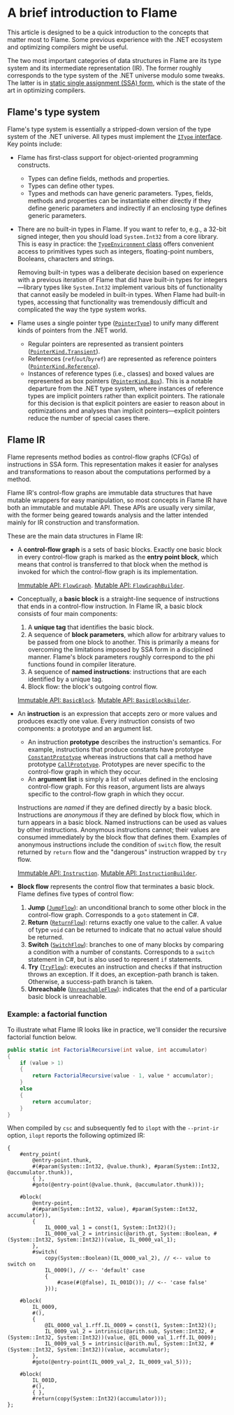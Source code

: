 # A brief introduction to Flame

This article is designed to be a quick introduction to the concepts that matter most to Flame. Some previous experience with the .NET ecosystem and optimizing compilers might be useful.

The two most important categories of data structures in Flame are its type system and its intermediate representation (IR). The former roughly corresponds to the type system of the .NET universe modulo some tweaks. The latter is in [static single assignment (SSA) form](https://en.wikipedia.org/wiki/Static_single_assignment_form), which is the state of the art in optimizing compilers.

## Flame's type system

Flame's type system is essentially a stripped-down version of the type system of the .NET universe. All types must implement the [`IType` interface](https://jonathanvdc.github.io/Flame/api/Flame.IType.html). Key points include:
  * Flame has first-class support for object-oriented programming constructs.
    - Types can define fields, methods and properties.
    - Types can define other types.
    - Types and methods can have generic parameters. Types, fields, methods and properties can be instantiate either directly if they define generic parameters and indirectly if an enclosing type defines generic parameters.
  * There are no built-in types in Flame. If you want to refer to, e.g., a 32-bit signed integer, then you should load `System.Int32` from a core library. This is easy in practice: the [`TypeEnvironment` class](https://jonathanvdc.github.io/Flame/api/Flame.TypeSystem.TypeEnvironment.html) offers convenient access to primitives types such as integers, floating-point numbers, Booleans, characters and strings.

    Removing built-in types was a deliberate decision based on experience with a previous iteration of Flame that did have built-in types for integers&mdash;library types like `System.Int32` implement various bits of functionality that cannot easily be modeled in built-in types. When Flame had built-in types, accessing that functionality was tremendously difficult and complicated the way the type system works.
  * Flame uses a single pointer type ([`PointerType`](https://jonathanvdc.github.io/Flame/api/Flame.TypeSystem.PointerType.html)) to unify many different kinds of pointers from the .NET world.
    - Regular pointers are represented as transient pointers ([`PointerKind.Transient`](https://jonathanvdc.github.io/Flame/api/Flame.TypeSystem.PointerKind.html#Flame_TypeSystem_PointerKind_Transient)).
    - References (`ref`/`out`/`byref`) are represented as reference pointers ([`PointerKind.Reference`](https://jonathanvdc.github.io/Flame/api/Flame.TypeSystem.PointerKind.html#Flame_TypeSystem_PointerKind_Reference)).
    - Instances of reference types (i.e., classes) and boxed values are represented as box pointers ([`PointerKind.Box`](https://jonathanvdc.github.io/Flame/api/Flame.TypeSystem.PointerKind.html#Flame_TypeSystem_PointerKind_Box)). This is a notable departure from the .NET type system, where instances of reference types are implicit pointers rather than explicit pointers. The rationale for this decision is that explicit pointers are easier to reason about in optimizations and analyses than implicit pointers&mdash;explicit pointers reduce the number of special cases there.

## Flame IR

Flame represents method bodies as control-flow graphs (CFGs) of instructions in SSA form. This representation makes it easier for analyses and transformations to reason about the computations performed by a method.

Flame IR's control-flow graphs are immutable data structures that have mutable wrappers for easy manipulation, so most concepts in Flame IR have both an immutable and mutable API. These APIs are usually very similar, with the former being geared towards analysis and the latter intended mainly for IR construction and transformation.

These are the main data structures in Flame IR:
  * A **control-flow graph** is a sets of basic blocks. Exactly one basic block in every control-flow graph is marked as the **entry point block**, which means that control is transferred to that block when the method is invoked for which the control-flow graph is its implementation.

    [Immutable API: `FlowGraph`](https://jonathanvdc.github.io/Flame/api/Flame.Compiler.FlowGraph.html). [Mutable API: `FlowGraphBuilder`](https://jonathanvdc.github.io/Flame/api/Flame.Compiler.FlowGraphBuilder.html).
  * Conceptually, a **basic block** is a straight-line sequence of instructions that ends in a control-flow instruction. In Flame IR, a basic block consists of four main components:
    1. A **unique tag** that identifies the basic block.
    2. A sequence of **block parameters**, which allow for arbitrary values to be passed from one block to another. This is primarily a means for overcoming the limitations imposed by SSA form in a disciplined manner. Flame's block parameters roughly correspond to the phi functions found in compiler literature.
    3. A sequence of **named instructions**: instructions that are each identified by a unique tag.
    4. Block flow: the block's outgoing control flow.

    [Immutable API: `BasicBlock`](https://jonathanvdc.github.io/Flame/api/Flame.Compiler.BasicBlock.html). [Mutable API: `BasicBlockBuilder`](https://jonathanvdc.github.io/Flame/api/Flame.Compiler.BasicBlockBuilder.html).
  * An **instruction** is an expression that accepts zero or more values and produces exactly one value. Every instruction consists of two components: a prototype and an argument list.
    * An instruction **prototype** describes the instruction's semantics. For example, instructions that produce constants have prototype [`ConstantPrototype`](https://jonathanvdc.github.io/Flame/api/Flame.Compiler.Instructions.ConstantPrototype.html) whereas instructions that call a method have prototype [`CallPrototype`](https://jonathanvdc.github.io/Flame/api/Flame.Compiler.Instructions.CallPrototype.html).
    Prototypes are never specific to the control-flow graph in which they occur.
    * An **argument list** is simply a list of values defined in the enclosing control-flow graph. For this reason, argument lists are always specific to the control-flow graph in which they occur.

    Instructions are *named* if they are defined directly by a basic block. Instructions are *anonymous* if they are defined by block flow, which in turn appears in a basic block. Named instructions can be used as values by other instructions. Anonymous instructions cannot; their values are consumed immediately by the block flow that defines them. Examples of anonymous instructions include the condition of `switch` flow, the result returned by `return` flow and the "dangerous" instruction wrapped by `try` flow.

    [Immutable API: `Instruction`](https://jonathanvdc.github.io/Flame/api/Flame.Compiler.Instruction.html). [Mutable API: `InstructionBuilder`](https://jonathanvdc.github.io/Flame/api/Flame.Compiler.InstructionBuilder.html).

  * **Block flow** represents the control flow that terminates a basic block. Flame defines five types of control flow:
    1. **Jump** ([`JumpFlow`](https://jonathanvdc.github.io/Flame/api/Flame.Compiler.Flow.JumpFlow.html)): an unconditional branch to some other block in the control-flow graph. Corresponds to a `goto` statement in C#.
    2. **Return** ([`ReturnFlow`](https://jonathanvdc.github.io/Flame/api/Flame.Compiler.Flow.ReturnFlow.html)): returns exactly one value to the caller. A value of type `void` can be returned to indicate that no actual value should be returned.
    3. **Switch** ([`SwitchFlow`](https://jonathanvdc.github.io/Flame/api/Flame.Compiler.Flow.SwitchFlow.html)): branches to one of many blocks by comparing a condition with a number of constants. Corresponds to a `switch` statement in C#, but is also used to represent `if` statements.
    4. **Try** ([`TryFlow`](https://jonathanvdc.github.io/Flame/api/Flame.Compiler.Flow.TryFlow.html)): executes an instruction and checks if that instruction throws an exception. If it does, an exception-path branch is taken. Otherwise, a success-path branch is taken.
    5. **Unreachable** ([`UnreachableFlow`](https://jonathanvdc.github.io/Flame/api/Flame.Compiler.Flow.UnreachableFlow.html)): indicates that the end of a particular basic block is unreachable.

### Example: a factorial function

To illustrate what Flame IR looks like in practice, we'll consider the recursive factorial function below.

```csharp
public static int FactorialRecursive(int value, int accumulator)
{
    if (value > 1)
    {
        return FactorialRecursive(value - 1, value * accumulator);
    }
    else
    {
        return accumulator;
    }
}
```

When compiled by `csc` and subsequently fed to `ilopt` with the `--print-ir` option, `ilopt` reports the following optimized IR:

```
{
    #entry_point(
        @entry-point.thunk,
        #(#param(System::Int32, @value.thunk), #param(System::Int32, @accumulator.thunk)),
        { },
        #goto(@entry-point(@value.thunk, @accumulator.thunk)));

    #block(
        @entry-point,
        #(#param(System::Int32, value), #param(System::Int32, accumulator)),
        {
            IL_0000_val_1 = const(1, System::Int32)();
            IL_0000_val_2 = intrinsic(@arith.gt, System::Boolean, #(System::Int32, System::Int32))(value, IL_0000_val_1);
        },
        #switch(
            copy(System::Boolean)(IL_0000_val_2), // <-- value to switch on
            IL_0009(), // <-- 'default' case
            {
                #case(#(@false), IL_001D()); // <-- 'case false'
            }));

    #block(
        IL_0009,
        #(),
        {
            @IL_0000_val_1.rff.IL_0009 = const(1, System::Int32)();
            IL_0009_val_2 = intrinsic(@arith.sub, System::Int32, #(System::Int32, System::Int32))(value, @IL_0000_val_1.rff.IL_0009);
            IL_0009_val_5 = intrinsic(@arith.mul, System::Int32, #(System::Int32, System::Int32))(value, accumulator);
        },
        #goto(@entry-point(IL_0009_val_2, IL_0009_val_5)));

    #block(
        IL_001D,
        #(),
        { },
        #return(copy(System::Int32)(accumulator)));
};
```